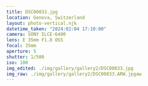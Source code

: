 ```yaml
---
title: DSC00833.jpg
location: Geneva, Switzerland
layout: photo-vertical.njk
datetime_taken: "2024:02:04 17:10:00"
camera: SONY ILCE-6400
lens: E 35mm F1.8 OSS
focal: 35mm
aperture: 5
shutter: 1/500
iso: 100
img_edited: ./img/gallery/gallery2/DSC00833.jpg
img_raw: ./img/gallery/gallery2/DSC00833.ARW.jpgaw
---
```

